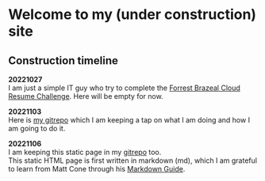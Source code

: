 # Welcome to my (under construction) site  

## Construction timeline
**20221027**  
I am just a simple IT guy who try to complete the [Forrest Brazeal Cloud Resume Challenge](https://cloudresumechallenge.dev/docs/the-challenge/aws/).  Here will be empty for now.   

**20221103**  
Here is [my gitrepo](https://github.com/serheang/AWS_CloudResumeChallenge) which I am keeping a tap on what I am doing and how I am going to do it.  

**20221106**  
I am keeping this static page in my [gitrepo](https://github.com/serheang/AWS_CloudResumeChallenge) too.  
This static HTML page is first written in markdown (md), which I am grateful to learn from Matt Cone through his [Markdown Guide](https://www.markdownguide.org/).  
